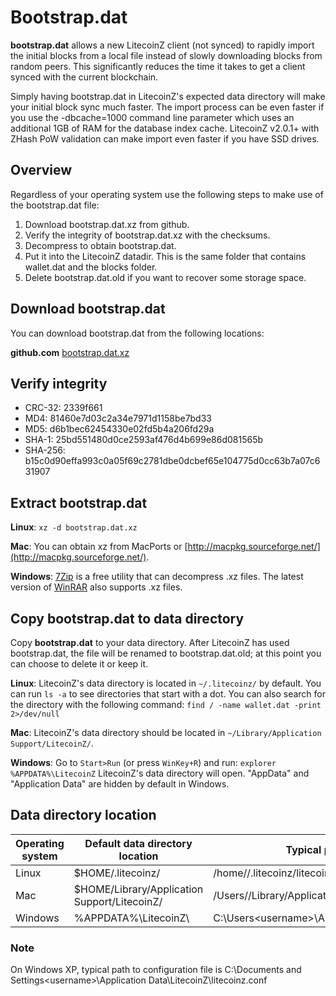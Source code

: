 # Bootstrap.dat


**bootstrap.dat** allows a new LitecoinZ client (not synced) to rapidly import the initial blocks from a local file instead of slowly downloading blocks from random peers. This significantly reduces the time it takes to get a client synced with the current blockchain.

Simply having bootstrap.dat in LitecoinZ's expected data directory will make your initial block sync much faster. The import process can be even faster if you use the -dbcache=1000 command line parameter which uses an additional 1GB of RAM for the database index cache. LitecoinZ v2.0.1+ with ZHash PoW validation can make import even faster if you have SSD drives.

## Overview
Regardless of your operating system use the following steps to make use of the bootstrap.dat file:

1. Download bootstrap.dat.xz from github.
2. Verify the integrity of bootstrap.dat.xz with the checksums.
3. Decompress to obtain bootstrap.dat.
4. Put it into the LitecoinZ datadir.  This is the same folder that contains wallet.dat and the blocks folder.
5. Delete bootstrap.dat.old if you want to recover some storage space.

## Download bootstrap.dat
You can download bootstrap.dat from the following locations:

**github.com**
[bootstrap.dat.xz](https://github.com/litecoinz-project/blockchain/releases/download/v0.0.1/bootstrap.dat.xz)

## Verify integrity
- CRC-32: 2339f661
- MD4: 81460e7d03c2a34e7971d1158be7bd33
- MD5: d6b1bec62454330e02fd5b4a206fd29a
- SHA-1: 25bd551480d0ce2593af476d4b699e86d081565b
- SHA-256: b15c0d90effa993c0a05f69c2781dbe0dcbef65e104775d0cc63b7a07c631907

## Extract bootstrap.dat
**Linux**: ```xz -d bootstrap.dat.xz```

**Mac**: You can obtain xz from MacPorts or [http://macpkg.sourceforge.net/](http://macpkg.sourceforge.net/).

**Windows**: [7Zip](http://www.7-zip.org/) is a free utility that can decompress .xz files. The latest version of [WinRAR](http://www.rarlabs.com/download.htm) also supports .xz files.

## Copy bootstrap.dat to data directory
Copy **bootstrap.dat** to your data directory. After LitecoinZ has used bootstrap.dat, the file will be renamed to bootstrap.dat.old; at this point you can choose to delete it or keep it.

**Linux**: LitecoinZ's data directory is located in ```~/.litecoinz/``` by default. You can run ```ls -a``` to see directories that start with a dot.
You can also search for the directory with the following command: ```find / -name wallet.dat -print 2>/dev/null```

**Mac**: LitecoinZ's data directory should be located in ```~/Library/Application Support/LitecoinZ/```.

**Windows**: Go to ```Start>Run``` (or press ```WinKey+R```) and run: ```explorer %APPDATA%\LitecoinZ```
LitecoinZ's data directory will open. "AppData" and "Application Data" are hidden by default in Windows.

## Data directory location
Operating system | Default data directory location | Typical path to configuration file
-----------------|---------------------------------|-----------------------------------
Linux | $HOME/.litecoinz/ | /home/<username>/.litecoinz/litecoinz.conf
Mac | $HOME/Library/Application Support/LitecoinZ/ | /Users/<username>/Library/Application Support/LitecoinZ/litecoinz.conf
Windows | %APPDATA%\LitecoinZ\ | C:\Users\<username>\AppData\Roaming\LitecoinZ\litecoinZ.conf

### Note
On Windows XP, typical path to configuration file is C:\Documents and Settings\<username>\Application Data\LitecoinZ\litecoinz.conf
